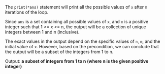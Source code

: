 The `print(*ans)` statement will print all the possible values of `x` after `m` iterations of the loop.

Since `ans` is a set containing all possible values of `x`, and `x` is a positive integer such that 1 <= x <= n, the output will be a collection of unique integers between 1 and n (inclusive).

The exact values in the output depend on the specific values of `n`, `m`, and the initial value of `x`. However, based on the precondition, we can conclude that the output will be a subset of the integers from 1 to n.

Output: **a subset of integers from 1 to n (where n is the given positive integer)**